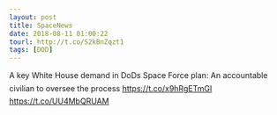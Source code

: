 ```yaml
---
layout: post
title: SpaceNews
date: 2018-08-11 01:00:22
tourl: http://t.co/S2kBnZqzt1
tags: [DOD]
---
```

A key White House demand in DoDs Space Force plan: An accountable civilian to oversee the process https://t.co/x9hRgETmGI https://t.co/UU4MbQRUAM